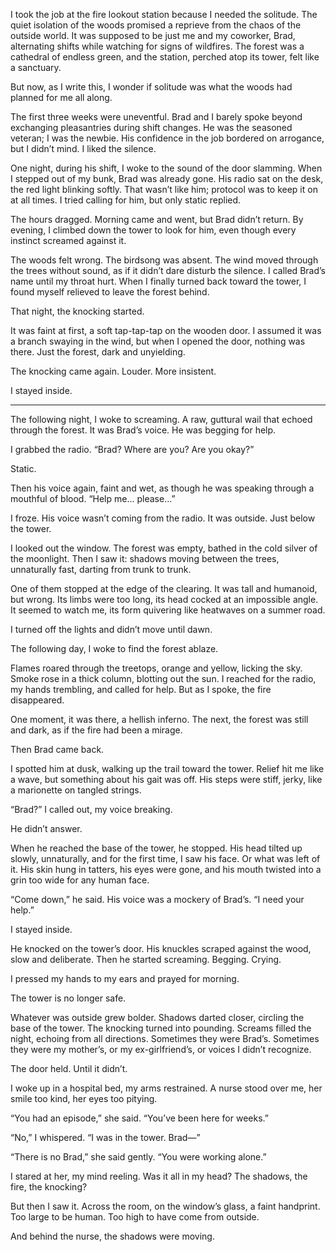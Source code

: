 I took the job at the fire lookout station because I needed the solitude. The quiet isolation of the woods promised a reprieve from the chaos of the outside world. It was supposed to be just me and my coworker, Brad, alternating shifts while watching for signs of wildfires. The forest was a cathedral of endless green, and the station, perched atop its tower, felt like a sanctuary.

But now, as I write this, I wonder if solitude was what the woods had planned for me all along.


The first three weeks were uneventful. Brad and I barely spoke beyond exchanging pleasantries during shift changes. He was the seasoned veteran; I was the newbie. His confidence in the job bordered on arrogance, but I didn’t mind. I liked the silence.

One night, during his shift, I woke to the sound of the door slamming. When I stepped out of my bunk, Brad was already gone. His radio sat on the desk, the red light blinking softly. That wasn’t like him; protocol was to keep it on at all times. I tried calling for him, but only static replied.

The hours dragged. Morning came and went, but Brad didn’t return. By evening, I climbed down the tower to look for him, even though every instinct screamed against it.

The woods felt wrong. The birdsong was absent. The wind moved through the trees without sound, as if it didn’t dare disturb the silence. I called Brad’s name until my throat hurt. When I finally turned back toward the tower, I found myself relieved to leave the forest behind.


That night, the knocking started.

It was faint at first, a soft tap-tap-tap on the wooden door. I assumed it was a branch swaying in the wind, but when I opened the door, nothing was there. Just the forest, dark and unyielding.

The knocking came again. Louder. More insistent.

I stayed inside.


---

The following night, I woke to screaming. A raw, guttural wail that echoed through the forest. It was Brad’s voice. He was begging for help.

I grabbed the radio. “Brad? Where are you? Are you okay?”

Static.

Then his voice again, faint and wet, as though he was speaking through a mouthful of blood. “Help me... please...”

I froze. His voice wasn’t coming from the radio. It was outside. Just below the tower.

I looked out the window. The forest was empty, bathed in the cold silver of the moonlight. Then I saw it: shadows moving between the trees, unnaturally fast, darting from trunk to trunk.

One of them stopped at the edge of the clearing. It was tall and humanoid, but wrong. Its limbs were too long, its head cocked at an impossible angle. It seemed to watch me, its form quivering like heatwaves on a summer road.

I turned off the lights and didn’t move until dawn.


The following day, I woke to find the forest ablaze.

Flames roared through the treetops, orange and yellow, licking the sky. Smoke rose in a thick column, blotting out the sun. I reached for the radio, my hands trembling, and called for help. But as I spoke, the fire disappeared.

One moment, it was there, a hellish inferno. The next, the forest was still and dark, as if the fire had been a mirage.


Then Brad came back.

I spotted him at dusk, walking up the trail toward the tower. Relief hit me like a wave, but something about his gait was off. His steps were stiff, jerky, like a marionette on tangled strings.

“Brad?” I called out, my voice breaking.

He didn’t answer.

When he reached the base of the tower, he stopped. His head tilted up slowly, unnaturally, and for the first time, I saw his face. Or what was left of it. His skin hung in tatters, his eyes were gone, and his mouth twisted into a grin too wide for any human face.

“Come down,” he said. His voice was a mockery of Brad’s. “I need your help.”

I stayed inside.

He knocked on the tower’s door. His knuckles scraped against the wood, slow and deliberate. Then he started screaming. Begging. Crying.

I pressed my hands to my ears and prayed for morning.


The tower is no longer safe.

Whatever was outside grew bolder. Shadows darted closer, circling the base of the tower. The knocking turned into pounding. Screams filled the night, echoing from all directions. Sometimes they were Brad’s. Sometimes they were my mother’s, or my ex-girlfriend’s, or voices I didn’t recognize.

The door held. Until it didn’t.


I woke up in a hospital bed, my arms restrained. A nurse stood over me, her smile too kind, her eyes too pitying.

“You had an episode,” she said. “You’ve been here for weeks.”

“No,” I whispered. “I was in the tower. Brad—”

“There is no Brad,” she said gently. “You were working alone.”

I stared at her, my mind reeling. Was it all in my head? The shadows, the fire, the knocking?

But then I saw it. Across the room, on the window’s glass, a faint handprint. Too large to be human. Too high to have come from outside.

And behind the nurse, the shadows were moving.

